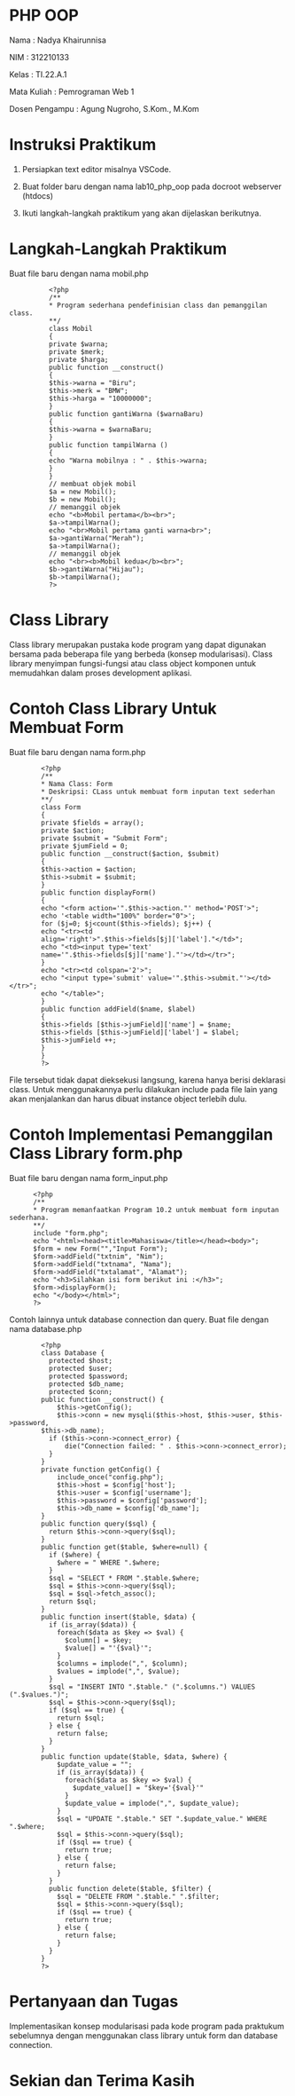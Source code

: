 # PHP OOP

Nama            : Nadya Khairunnisa

NIM             : 312210133

Kelas           : TI.22.A.1

Mata Kuliah     : Pemrograman Web 1

Dosen Pengampu  : Agung Nugroho, S.Kom., M.Kom

# Instruksi Praktikum

1. Persiapkan text editor misalnya VSCode.
   
2. Buat folder baru dengan nama lab10_php_oop pada docroot webserver (htdocs)
   
3. Ikuti langkah-langkah praktikum yang akan dijelaskan berikutnya.

# Langkah-Langkah Praktikum

Buat file baru dengan nama mobil.php

              <?php
              /**
              * Program sederhana pendefinisian class dan pemanggilan class.
              **/
              class Mobil
              {
              private $warna;
              private $merk;
              private $harga;
              public function __construct()
              {
              $this->warna = "Biru";
              $this->merk = "BMW";
              $this->harga = "10000000";
              }
              public function gantiWarna ($warnaBaru)
              {
              $this->warna = $warnaBaru;
              }
              public function tampilWarna ()
              {
              echo "Warna mobilnya : " . $this->warna;
              }
              }
              // membuat objek mobil
              $a = new Mobil();
              $b = new Mobil();
              // memanggil objek
              echo "<b>Mobil pertama</b><br>";
              $a->tampilWarna();
              echo "<br>Mobil pertama ganti warna<br>";
              $a->gantiWarna("Merah");
              $a->tampilWarna();
              // memanggil objek
              echo "<br><b>Mobil kedua</b><br>";
              $b->gantiWarna("Hijau");
              $b->tampilWarna();
              ?>

# Class Library

Class library merupakan pustaka kode program yang dapat digunakan bersama pada beberapa
file yang berbeda (konsep modularisasi). Class library menyimpan fungsi-fungsi atau class
object komponen untuk memudahkan dalam proses development aplikasi.

# Contoh Class Library Untuk Membuat Form

Buat file baru dengan nama form.php

            <?php
            /**
            * Nama Class: Form
            * Deskripsi: CLass untuk membuat form inputan text sederhan
            **/
            class Form
            {
            private $fields = array();
            private $action;
            private $submit = "Submit Form";
            private $jumField = 0;
            public function __construct($action, $submit)
            {
            $this->action = $action;
            $this->submit = $submit;
            }
            public function displayForm()
            {
            echo "<form action='".$this->action."' method='POST'>";
            echo '<table width="100%" border="0">';
            for ($j=0; $j<count($this->fields); $j++) {
            echo "<tr><td
            align='right'>".$this->fields[$j]['label']."</td>";
            echo "<td><input type='text'
            name='".$this->fields[$j]['name']."'></td></tr>";
            }
            echo "<tr><td colspan='2'>";
            echo "<input type='submit' value='".$this->submit."'></td></tr>";
            echo "</table>";
            }
            public function addField($name, $label)
            {
            $this->fields [$this->jumField]['name'] = $name;
            $this->fields [$this->jumField]['label'] = $label;
            $this->jumField ++;
            }
            }
            ?>

File tersebut tidak dapat dieksekusi langsung, karena hanya berisi deklarasi class. Untuk
menggunakannya perlu dilakukan include pada file lain yang akan menjalankan dan harus
dibuat instance object terlebih dulu.

# Contoh Implementasi Pemanggilan Class Library form.php

Buat file baru dengan nama form_input.php

          <?php
          /**
          * Program memanfaatkan Program 10.2 untuk membuat form inputan sederhana.
          **/
          include "form.php";
          echo "<html><head><title>Mahasiswa</title></head><body>";
          $form = new Form("","Input Form");
          $form->addField("txtnim", "Nim");
          $form->addField("txtnama", "Nama");
          $form->addField("txtalamat", "Alamat");
          echo "<h3>Silahkan isi form berikut ini :</h3>";
          $form->displayForm();
          echo "</body></html>";
          ?>

Contoh lainnya untuk database connection dan query. Buat file dengan nama database.php

            <?php
            class Database {
              protected $host;
              protected $user;
              protected $password;
              protected $db_name;
              protected $conn;
            public function __construct() {
                $this->getConfig();
                $this->conn = new mysqli($this->host, $this->user, $this->password,
            $this->db_name);
              if ($this->conn->connect_error) {
                  die("Connection failed: " . $this->conn->connect_error);
              }
            }
            private function getConfig() {
                include_once("config.php");
                $this->host = $config['host'];
                $this->user = $config['username'];
                $this->password = $config['password'];
                $this->db_name = $config['db_name'];
            }
            public function query($sql) {
              return $this->conn->query($sql);
            }
            public function get($table, $where=null) {
              if ($where) {
                $where = " WHERE ".$where;
              }
              $sql = "SELECT * FROM ".$table.$where;
              $sql = $this->conn->query($sql);
              $sql = $sql->fetch_assoc();
              return $sql;
            }
            public function insert($table, $data) {
              if (is_array($data)) {
                foreach($data as $key => $val) {
                  $column[] = $key;
                  $value[] = "'{$val}'";
                }
                $columns = implode(",", $column);
                $values = implode(",", $value);
              }
              $sql = "INSERT INTO ".$table." (".$columns.") VALUES (".$values.")";
              $sql = $this->conn->query($sql);
              if ($sql == true) {
                return $sql;
              } else {
                return false;
              }
            }
            public function update($table, $data, $where) {
                $update_value = "";
                if (is_array($data)) {
                  foreach($data as $key => $val) {
                    $update_value[] = "$key='{$val}'"
                  }
                  $update_value = implode(",", $update_value);
                }
                $sql = "UPDATE ".$table." SET ".$update_value." WHERE ".$where;
                $sql = $this->conn->query($sql);
                if ($sql == true) {
                  return true;
                } else {
                  return false;
                }
              }
              public function delete($table, $filter) {
                $sql = "DELETE FROM ".$table." ".$filter;
                $sql = $this->conn->query($sql);
                if ($sql == true) {
                  return true;
                } else {
                  return false;
                }
              }
            }
            ?>

# Pertanyaan dan Tugas

Implementasikan konsep modularisasi pada kode program pada praktukum sebelumnya
dengan menggunakan class library untuk form dan database connection.

# Sekian dan Terima Kasih
